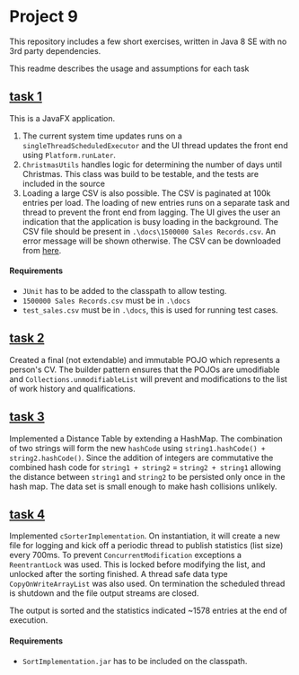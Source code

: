 # Project 9

This repository includes a few short exercises, written in Java 8 SE with no 3rd party dependencies.

This readme describes the usage and assumptions for each task

## [task 1](src/main/java/martintrollip/task1)

This is a JavaFX application. 

1. The current system time updates runs on a `singleThreadScheduledExecutor` and the UI thread updates the front end using `Platform.runLater`. 
2. `ChristmasUtils` handles logic for determining the number of days until Christmas.  This class was build to be testable, and the tests are included in the source
3. Loading a large CSV is also possible.  The CSV is paginated at 100k entries per load.  The loading of new entries runs on a separate task and thread to prevent the front end from lagging.  The UI gives the user an indication that the application is busy loading in the background. The CSV file should be present in `.\docs\1500000 Sales Records.csv`.  An error message will be shown otherwise.  The CSV can be downloaded from [here](http://eforexcel.com/wp/wp-content/uploads/2017/07/1500000%20Sales%20Records.7z).

#### Requirements
- `JUnit` has to be added to the classpath to allow testing. 
- `1500000 Sales Records.csv` must be in `.\docs`
- `test_sales.csv` must be in `.\docs`, this is used for running test cases.

## [task 2](src/main/java/main/martintrollip/task2)

Created a final (not extendable) and immutable POJO which represents a person's CV.  The builder pattern ensures that the POJOs are umodifiable and `Collections.unmodifiableList` will prevent and modifications to the list of work history and qualifications.

## [task 3](src/main/java/main/martintrollip/task3) 

Implemented a Distance Table by extending a HashMap.  The combination of two strings will form the new `hashCode` using `string1.hashCode() + string2.hashCode()`.  Since the addition of integers are commutative the combined hash code for `string1 + string2` = `string2 + string1` allowing the distance between `string1` and `string2` to be persisted only once in the hash map.  The data set is small enough to make hash collisions unlikely. 

## [task 4](src/main/java/main/gew/evaluation/sorter)

Implemented `cSorterImplementation`.  On instantiation, it will create a new file for logging and kick off a periodic thread to publish statistics (list size) every 700ms. To prevent `ConcurrentModification` exceptions a `ReentrantLock` was used.  This is locked before modifying the list, and unlocked after the sorting finished. A thread safe data type `CopyOnWriteArrayList` was also used.  On termination the scheduled thread is shutdown and the file output streams are closed. 

The output is sorted and the statistics indicated ~1578 entries at the end of execution.

#### Requirements
- `SortImplementation.jar` has to be included on the classpath. 